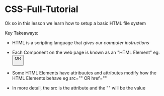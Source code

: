 # CSS-Full-Tutorial
Ok so in this lesson we learn how to setup a basic HTML file system 

Key Takeaways:
- HTML is a scripting language that *gives our computer instructions*

- Each Component on the web page is known as an "HTML Element" eg. <Button> OR <p>

- Some HTML Elements have attribuutes and attributes modify how the HTML Elements behave eg src="" OR href="" 
- In more detail, the src is the attribute and the "" will be the value 


